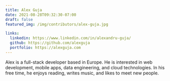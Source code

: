 ```yaml
---
title: Alex Guja
date: 2021-08-28T09:32:30-07:00
draft: false
featured_img: /img/contributors/alex-guja.jpg

links:
  linkedin: https://www.linkedin.com/in/alexandru-guja/
  github: https://github.com/alexguja
  portfolio: https://alexguja.com
---
```


Alex is a full-stack developer based in Europe. He is interested in web development, mobile apps, data engineering, and cloud technologies. In his free time, he enjoys reading, writes music, and likes to meet new people.
